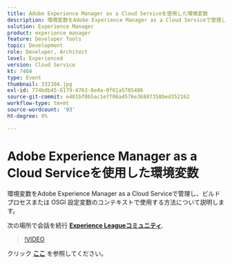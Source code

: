 ```yaml
---
title: Adobe Experience Manager as a Cloud Serviceを使用した環境変数
description: 環境変数をAdobe Experience Manager as a Cloud Serviceで管理し、ビルドプロセスまたは OSGI 設定変数のコンテキストで使用する方法について説明します。
solution: Experience Manager
product: experience manager
feature: Developer Tools
topic: Development
role: Developer, Architect
level: Experienced
version: Cloud Service
kt: 7404
type: Event
thumbnail: 332304.jpg
exl-id: 774bdb45-6179-4763-8e4a-0f61a5785406
source-git-commit: e401bf0b5ac1e7f06a4576e36887358bed352162
workflow-type: tm+mt
source-wordcount: '93'
ht-degree: 0%

---
```


# Adobe Experience Manager as a Cloud Serviceを使用した環境変数

環境変数をAdobe Experience Manager as a Cloud Serviceで管理し、ビルドプロセスまたは OSGI 設定変数のコンテキストで使用する方法について説明します。

次の場所で会話を続行 **[Experience Leagueコミュニティ](https://adobe.ly/36Yd3v6)**.

>[!VIDEO](https://video.tv.adobe.com/v/332304/?quality=12&learn=on&hidetitle=true)

クリック **[ここ](/help/adobe-developers-live/assets/environment-variables-aemcs.pdf)** を参照してください。

